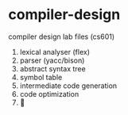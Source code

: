 # compiler-design
compiler design lab files (cs601)

1. lexical analyser (flex)
2. parser (yacc/bison)
3. abstract syntax tree
4. symbol table
5. intermediate code generation
6. code optimization
7. 🫠
